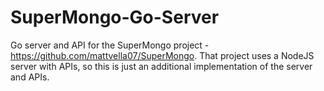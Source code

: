 # SuperMongo-Go-Server
Go server and API for the SuperMongo project - https://github.com/mattvella07/SuperMongo.  That project uses a NodeJS server with APIs, so this is just an additional implementation of the server and APIs. 
